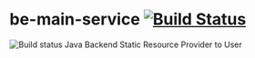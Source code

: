 # be-main-service [![Build Status](https://travis-ci.org/notabarista/be-main-service.svg?branch=main)](https://travis-ci.org/notabarista/be-main-service)

![Build status](https://github.com/notabarista/be-main-service/actions/workflows/be_main_service.yml/badge.svg?branch=main)
Java Backend Static Resource Provider to User
